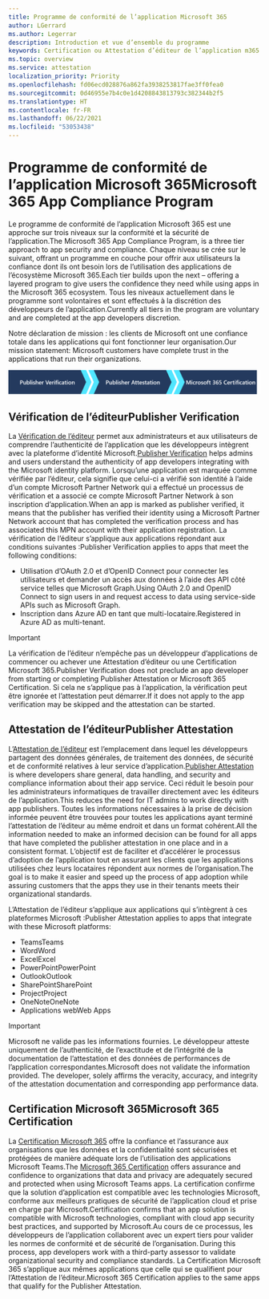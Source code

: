 ```yaml
---
title: Programme de conformité de l’application Microsoft 365
author: LGerrard
ms.author: Legerrar
description: Introduction et vue d’ensemble du programme
keywords: Certification ou Attestation d’éditeur de l’application m365 Microsoft 365
ms.topic: overview
ms.service: attestation
localization_priority: Priority
ms.openlocfilehash: fd06ecd028876a862fa3938253817fae3ff0fea0
ms.sourcegitcommit: 0d46955e7b4c0e1d4208843813793c382344b2f5
ms.translationtype: HT
ms.contentlocale: fr-FR
ms.lasthandoff: 06/22/2021
ms.locfileid: "53053438"
---
```

# <a name="microsoft-365-app-compliance-program"></a><span data-ttu-id="5e2c3-104">Programme de conformité de l’application Microsoft 365</span><span class="sxs-lookup"><span data-stu-id="5e2c3-104">Microsoft 365 App Compliance Program</span></span>

<span data-ttu-id="5e2c3-105">Le programme de conformité de l’application Microsoft 365 est une approche sur trois niveaux sur la conformité et la sécurité de l’application.</span><span class="sxs-lookup"><span data-stu-id="5e2c3-105">The Microsoft 365 App Compliance Program, is a three tier approach to app security and compliance.</span></span> <span data-ttu-id="5e2c3-106">Chaque niveau se crée sur le suivant, offrant un programme en couche pour offrir aux utilisateurs la confiance dont ils ont besoin lors de l’utilisation des applications de l’écosystème Microsoft 365.</span><span class="sxs-lookup"><span data-stu-id="5e2c3-106">Each tier builds upon the next – offering a layered program to give users the confidence they need while using apps in the Microsoft 365 ecosystem.</span></span> <span data-ttu-id="5e2c3-107">Tous les niveaux actuellement dans le programme sont volontaires et sont effectués à la discrétion des développeurs de l’application.</span><span class="sxs-lookup"><span data-stu-id="5e2c3-107">Currently all tiers in the program are voluntary and are completed at the app developers discretion.</span></span> 

<span data-ttu-id="5e2c3-108">Notre déclaration de mission : les clients de Microsoft ont une confiance totale dans les applications qui font fonctionner leur organisation.</span><span class="sxs-lookup"><span data-stu-id="5e2c3-108">Our mission statement: Microsoft customers have complete trust in the applications that run their organizations.</span></span>

  ![Approche à trois niveaux vers la conformité de l’application](media/Microsoft-App-Compliance-Overview.png) 

## <a name="publisher-verification"></a><span data-ttu-id="5e2c3-110">Vérification de l’éditeur</span><span class="sxs-lookup"><span data-stu-id="5e2c3-110">Publisher Verification</span></span>

<span data-ttu-id="5e2c3-111">La [Vérification de l’éditeur](https://docs.microsoft.com/azure/active-directory/develop/publisher-verification-overview) permet aux administrateurs et aux utilisateurs de comprendre l’authenticité de l’application que les développeurs intègrent avec la plateforme d’identité Microsoft.</span><span class="sxs-lookup"><span data-stu-id="5e2c3-111">[Publisher Verification](https://docs.microsoft.com/azure/active-directory/develop/publisher-verification-overview) helps admins and users understand the authenticity of app developers integrating with the Microsoft identity platform.</span></span> <span data-ttu-id="5e2c3-112">Lorsqu’une application est marquée comme vérifiée par l’éditeur, cela signifie que celui-ci a vérifié son identité à l’aide d’un compte Microsoft Partner Network qui a effectué un processus de vérification et a associé ce compte Microsoft Partner Network à son inscription d’application.</span><span class="sxs-lookup"><span data-stu-id="5e2c3-112">When an app is marked as publisher verified, it means that the publisher has verified their identity using a Microsoft Partner Network account that has completed the verification process and has associated this MPN account with their application registration.</span></span>
<span data-ttu-id="5e2c3-113">La vérification de l’éditeur s’applique aux applications répondant aux conditions suivantes :</span><span class="sxs-lookup"><span data-stu-id="5e2c3-113">Publisher Verification applies to apps that meet the following conditions:</span></span>  
- <span data-ttu-id="5e2c3-114">Utilisation d’OAuth 2.0 et d’OpenID Connect pour connecter les utilisateurs et demander un accès aux données à l’aide des API côté service telles que Microsoft Graph.</span><span class="sxs-lookup"><span data-stu-id="5e2c3-114">Using OAuth 2.0 and OpenID Connect to sign users in and request access to data using service-side APIs such as Microsoft Graph.</span></span> 
- <span data-ttu-id="5e2c3-115">Inscription dans Azure AD en tant que multi-locataire.</span><span class="sxs-lookup"><span data-stu-id="5e2c3-115">Registered in Azure AD as multi-tenant.</span></span>  

> [!IMPORTANT]
> <span data-ttu-id="5e2c3-116">La vérification de l’éditeur n’empêche pas un développeur d’applications de commencer ou achever une Attestation d’éditeur ou une Certification Microsoft 365.</span><span class="sxs-lookup"><span data-stu-id="5e2c3-116">Publisher Verification does not preclude an app developer from starting or completing Publisher Attestation or Microsoft 365 Certification.</span></span> <span data-ttu-id="5e2c3-117">Si cela ne s’applique pas à l’application, la vérification peut être ignorée et l’attestation peut démarrer.</span><span class="sxs-lookup"><span data-stu-id="5e2c3-117">If it does not apply to the app verification may be skipped and the attestation can be started.</span></span>

## <a name="publisher-attestation"></a><span data-ttu-id="5e2c3-118">Attestation de l’éditeur</span><span class="sxs-lookup"><span data-stu-id="5e2c3-118">Publisher Attestation</span></span>

<span data-ttu-id="5e2c3-119">L’[Attestation de l’éditeur](https://docs.microsoft.com/microsoft-365-app-certification/docs/enterprise-app-attestation-guide) est l’emplacement dans lequel les développeurs partagent des données générales, de traitement des données, de sécurité et de conformité relatives à leur service d’application.</span><span class="sxs-lookup"><span data-stu-id="5e2c3-119">[Publisher Attestation](https://docs.microsoft.com/microsoft-365-app-certification/docs/enterprise-app-attestation-guide) is where developers share general, data handling, and security and compliance information about their app service.</span></span> <span data-ttu-id="5e2c3-120">Ceci réduit le besoin pour les administrateurs informatiques de travailler directement avec les éditeurs de l’application.</span><span class="sxs-lookup"><span data-stu-id="5e2c3-120">This reduces the need for IT admins to work directly with app publishers.</span></span> <span data-ttu-id="5e2c3-121">Toutes les informations nécessaires à la prise de décision informée peuvent être trouvées pour toutes les applications ayant terminé l’attestation de l’éditeur au même endroit et dans un format cohérent.</span><span class="sxs-lookup"><span data-stu-id="5e2c3-121">All the information needed to make an informed decision can be found for all apps that have completed the publisher attestation in one place and in a consistent format.</span></span> <span data-ttu-id="5e2c3-122">L’objectif est de faciliter et d’accélérer le processus d’adoption de l’application tout en assurant les clients que les applications utilisées chez leurs locataires répondent aux normes de l’organisation.</span><span class="sxs-lookup"><span data-stu-id="5e2c3-122">The goal is to make it easier and speed up the process of app adoption while assuring customers that the apps they use in their tenants meets their organizational standards.</span></span>

<span data-ttu-id="5e2c3-123">L’Attestation de l’éditeur s’applique aux applications qui s’intègrent à ces plateformes Microsoft :</span><span class="sxs-lookup"><span data-stu-id="5e2c3-123">Publisher Attestation applies to apps that integrate with these Microsoft platforms:</span></span>
-   <span data-ttu-id="5e2c3-124">Teams</span><span class="sxs-lookup"><span data-stu-id="5e2c3-124">Teams</span></span>
-   <span data-ttu-id="5e2c3-125">Word</span><span class="sxs-lookup"><span data-stu-id="5e2c3-125">Word</span></span>
-   <span data-ttu-id="5e2c3-126">Excel</span><span class="sxs-lookup"><span data-stu-id="5e2c3-126">Excel</span></span>
-   <span data-ttu-id="5e2c3-127">PowerPoint</span><span class="sxs-lookup"><span data-stu-id="5e2c3-127">PowerPoint</span></span> 
-   <span data-ttu-id="5e2c3-128">Outlook</span><span class="sxs-lookup"><span data-stu-id="5e2c3-128">Outlook</span></span>
- <span data-ttu-id="5e2c3-129">SharePoint</span><span class="sxs-lookup"><span data-stu-id="5e2c3-129">SharePoint</span></span>
- <span data-ttu-id="5e2c3-130">Project</span><span class="sxs-lookup"><span data-stu-id="5e2c3-130">Project</span></span>
- <span data-ttu-id="5e2c3-131">OneNote</span><span class="sxs-lookup"><span data-stu-id="5e2c3-131">OneNote</span></span>
- <span data-ttu-id="5e2c3-132">Applications web</span><span class="sxs-lookup"><span data-stu-id="5e2c3-132">Web Apps</span></span>

> [!IMPORTANT]
> <span data-ttu-id="5e2c3-p105">Microsoft ne valide pas les informations fournies. Le développeur atteste uniquement de l’authenticité, de l’exactitude et de l’intégrité de la documentation de l’attestation et des données de performances de l’application correspondantes.</span><span class="sxs-lookup"><span data-stu-id="5e2c3-p105">Microsoft does not validate the information provided. The developer, solely affirms the veracity, accuracy, and integrity of the attestation documentation and corresponding app performance data.</span></span> 

## <a name="microsoft-365-certification"></a><span data-ttu-id="5e2c3-135">Certification Microsoft 365</span><span class="sxs-lookup"><span data-stu-id="5e2c3-135">Microsoft 365 Certification</span></span>
<span data-ttu-id="5e2c3-136">La [Certification Microsoft 365](https://docs.microsoft.com/microsoft-365-app-certification/docs/enterprise-app-certification-guide) offre la confiance et l’assurance aux organisations que les données et la confidentialité sont sécurisées et protégées de manière adéquate lors de l’utilisation des applications Microsoft Teams.</span><span class="sxs-lookup"><span data-stu-id="5e2c3-136">The [Microsoft 365 Certification](https://docs.microsoft.com/microsoft-365-app-certification/docs/enterprise-app-certification-guide) offers assurance and confidence to organizations that data and privacy are adequately secured and protected when using Microsoft Teams apps.</span></span> <span data-ttu-id="5e2c3-137">La certification confirme que la solution d’application est compatible avec les technologies Microsoft, conforme aux meilleurs pratiques de sécurité de l’application cloud et prise en charge par Microsoft.</span><span class="sxs-lookup"><span data-stu-id="5e2c3-137">Certification confirms that an app solution is compatible with Microsoft technologies, compliant with cloud app security best practices, and supported by Microsoft.</span></span><span data-ttu-id="5e2c3-138">Au cours de ce processus, les développeurs de l’application collaborent avec un expert tiers pour valider les normes de conformité et de sécurité de l’organisation.</span><span class="sxs-lookup"><span data-stu-id="5e2c3-138"> During this process, app developers work with a third-party assessor to validate organizational security and compliance standards.</span></span> <span data-ttu-id="5e2c3-139">La Certification Microsoft 365 s’applique aux mêmes applications que celle qui se qualifient pour l’Attestation de l’éditeur.</span><span class="sxs-lookup"><span data-stu-id="5e2c3-139">Microsoft 365 Certification applies to the same apps that qualify for the Publisher Attestation.</span></span> 


